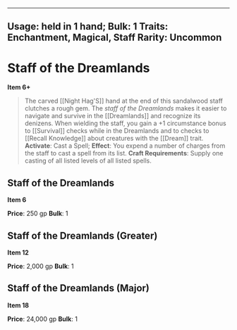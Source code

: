 
---
Usage: held in 1 hand;
Bulk: 1
Traits: Enchantment, Magical, Staff
Rarity: Uncommon
---

# Staff of the Dreamlands

**Item 6+**

> The carved [[Night Hag'S]] hand at the end of this sandalwood staff clutches a rough gem. The *staff of the Dreamlands* makes it easier to navigate and survive in the [[Dreamlands]] and recognize its denizens. When wielding the staff, you gain a +1 circumstance bonus to [[Survival]] checks while in the Dreamlands and to checks to [[Recall Knowledge]] about creatures with the [[Dream]] trait.
**Activate**: Cast a Spell;
**Effect**: You expend a number of charges from the staff to cast a spell from its list.
**Craft Requirements**: Supply one casting of all listed levels of all listed spells.

## Staff of the Dreamlands

**Item 6**

**Price**: 250 gp
**Bulk**: 1

## Staff of the Dreamlands (Greater)

**Item 12**

**Price**: 2,000 gp
**Bulk**: 1

## Staff of the Dreamlands (Major)

**Item 18**

**Price**: 24,000 gp
**Bulk**: 1
